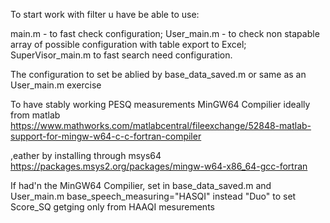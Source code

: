 To start work with filter u have be able to use:

main.m - to fast check configuration;
User_main.m - to check non stapable array of possible configuration with table export to Excel;
SuperVisor_main.m to fast search need configuration.

The configuration to set be ablied by base_data_saved.m or same as an User_main.m exercise

To have stably working PESQ measurements MinGW64 Compilier ideally from matlab
https://www.mathworks.com/matlabcentral/fileexchange/52848-matlab-support-for-mingw-w64-c-c-fortran-compiler

,eather by installing through msys64
https://packages.msys2.org/packages/mingw-w64-x86_64-gcc-fortran

If had'n the MinGW64 Compilier, set in base_data_saved.m and User_main.m base_speech_measuring="HASQI" instead "Duo" to set Score_SQ getging only from HAAQI mesurements
